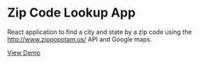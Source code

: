 # Zip Code Lookup App

React application to find a city and state by a zip code using the http://www.zippopotam.us/ API and Google maps.

[View Demo](https://codesandbox.io/s/5zj8x3jlyn)

